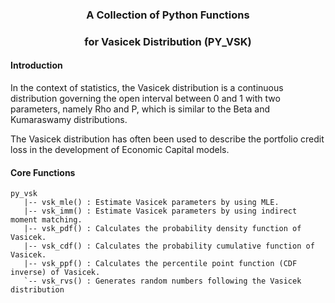 
### <p align="center"> A Collection of Python Functions </p>
### <p align="center"> for Vasicek Distribution (PY_VSK) </p>

#### Introduction

In the context of statistics, the Vasicek distribution is a continuous distribution governing the open interval between 0 and 1 with two parameters, namely Rho and P, which is similar to the Beta and Kumaraswamy distributions.

The Vasicek distribution has often been used to describe the portfolio credit loss in the development of Economic Capital models.

#### Core Functions

```
py_vsk
   |-- vsk_mle() : Estimate Vasicek parameters by using MLE.
   |-- vsk_imm() : Estimate Vasicek parameters by using indirect moment matching.
   |-- vsk_pdf() : Calculates the probability density function of Vasicek.
   |-- vsk_cdf() : Calculates the probability cumulative function of Vasicek.
   |-- vsk_ppf() : Calculates the percentile point function (CDF inverse) of Vasicek.
   `-- vsk_rvs() : Generates random numbers following the Vasicek distribution
```
